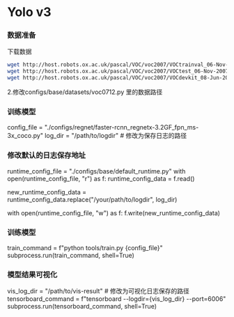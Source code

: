 # Yolo v3

### 数据准备
下载数据

```bash
wget http://host.robots.ox.ac.uk/pascal/VOC/voc2007/VOCtrainval_06-Nov-2007.tar
wget http://host.robots.ox.ac.uk/pascal/VOC/voc2007/VOCtest_06-Nov-2007.tar
wget http://host.robots.ox.ac.uk/pascal/VOC/voc2007/VOCdevkit_08-Jun-2007.tar
```
2.修改configs/base/datasets/voc0712.py 里的数据路径


### 训练模型
config_file = "./configs/regnet/faster-rcnn_regnetx-3.2GF_fpn_ms-3x_coco.py"
log_dir = "/path/to/logdir"  # 修改为保存日志的路径

### 修改默认的日志保存地址
runtime_config_file = "./configs/base/default_runtime.py"
with open(runtime_config_file, "r") as f:
    runtime_config_data = f.read()

new_runtime_config_data = runtime_config_data.replace("/your/path/to/logdir", log_dir)

with open(runtime_config_file, "w") as f:
    f.write(new_runtime_config_data)

### 训练模型
train_command = f"python tools/train.py {config_file}"
subprocess.run(train_command, shell=True)

### 模型结果可视化
vis_log_dir = "/path/to/vis-result"  # 修改为可视化日志保存的路径
tensorboard_command = f"tensorboard --logdir={vis_log_dir} --port=6006"
subprocess.run(tensorboard_command, shell=True)

